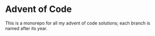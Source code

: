 # Advent of Code

This is a monorepo for all my advent of code solutions;
each branch is named after its year.
